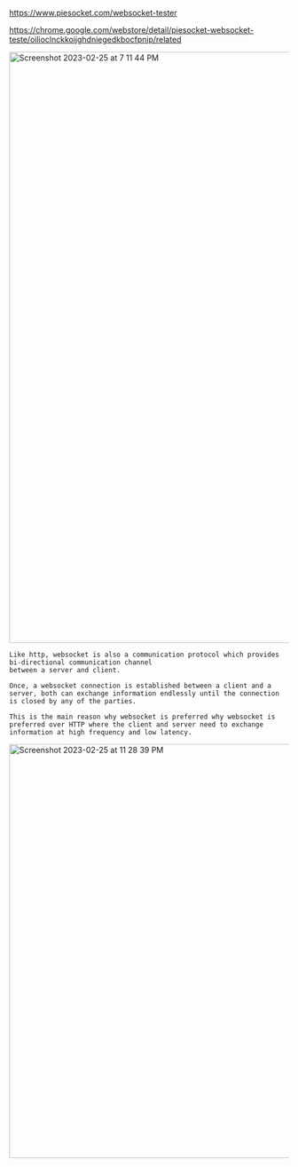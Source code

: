 https://www.piesocket.com/websocket-tester

https://chrome.google.com/webstore/detail/piesocket-websocket-teste/oilioclnckkoijghdniegedkbocfpnip/related

<img width="1065" alt="Screenshot 2023-02-25 at 7 11 44 PM" src="https://user-images.githubusercontent.com/43849911/221360076-f08c2a4a-df40-410a-acb7-c5355793180b.png">

```
Like http, websocket is also a communication protocol which provides bi-directional communication channel
between a server and client.

Once, a websocket connection is established between a client and a server, both can exchange information endlessly until the connection is closed by any of the parties.

This is the main reason why websocket is preferred why websocket is preferred over HTTP where the client and server need to exchange information at high frequency and low latency.
```

<img width="746" alt="Screenshot 2023-02-25 at 11 28 39 PM" src="https://user-images.githubusercontent.com/43849911/221372398-979dd39e-963f-4322-b66d-88a9b56c2726.png">
